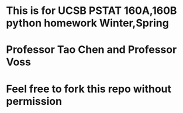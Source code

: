 # This is for UCSB PSTAT 160A,160B python homework Winter,Spring
# Professor Tao Chen and Professor Voss
# Feel free to fork this repo without permission
